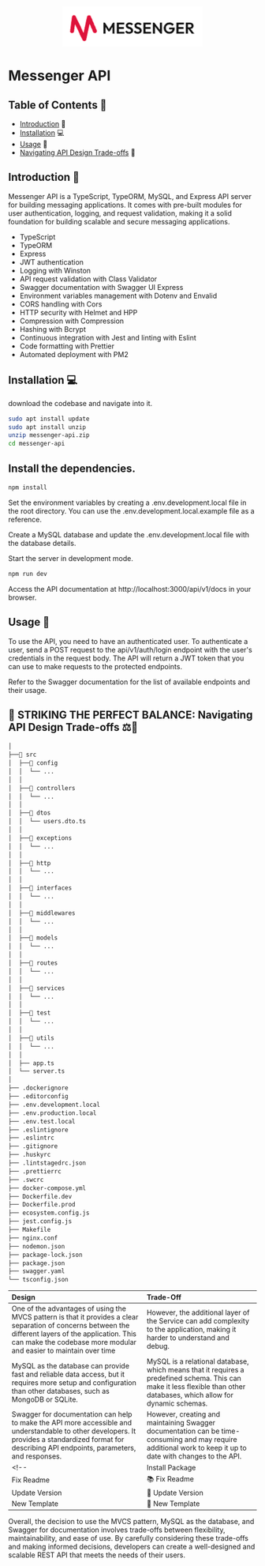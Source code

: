 <div align="center">
  <img src="./logo.png">
</div>

# Messenger API

## Table of Contents 📑

- [Introduction](#introduction) 🌟
- [Installation](#installation) 💻
- [Usage](#usage) 🚀
- [Navigating API Design Trade-offs](#design) 🎨

## Introduction 🌟

Messenger API is a TypeScript, TypeORM, MySQL, and Express API server for building messaging applications. It comes with pre-built modules for user authentication, logging, and request validation, making it a solid foundation for building scalable and secure messaging applications.




* TypeScript
* TypeORM
* Express
* JWT authentication
* Logging with Winston
* API request validation with Class Validator
* Swagger documentation with Swagger UI Express
* Environment variables management with Dotenv and Envalid
* CORS handling with Cors
* HTTP security with Helmet and HPP
* Compression with Compression
* Hashing with Bcrypt
* Continuous integration with Jest and linting with Eslint
* Code formatting with Prettier
* Automated deployment with PM2

## Installation 💻
download the codebase and navigate into it.

```bash
sudo apt install update
sudo apt install unzip
unzip messenger-api.zip
cd messenger-api
```


## Install the dependencies.

```bash
npm install
```
Set the environment variables by creating a .env.development.local file in the root directory. You can use the .env.development.local.example file as a reference.

Create a MySQL database and update the .env.development.local file with the database details.

Start the server in development mode.

```bash
npm run dev
```

Access the API documentation at http://localhost:3000/api/v1/docs in your browser.
## Usage 🚀
To use the API, you need to have an authenticated user. To authenticate a user, send a POST request to the api/v1/auth/login endpoint with the user's credentials in the request body. The API will return a JWT token that you can use to make requests to the protected endpoints.

Refer to the Swagger documentation for the list of available endpoints and their usage.

## 🔑 STRIKING THE PERFECT BALANCE: Navigating API Design Trade-offs ⚖️🚀

```bash
│
├──📂 src
│  ├──📂 config
│  │  └── ...
│  │
│  ├──📂 controllers
│  │  └── ...
│  │
│  ├──📂 dtos
│  │  └── users.dto.ts
│  │
│  ├──📂 exceptions
│  │  └── ...
│  │
│  ├──📂 http
│  │  └── ...
│  │
│  ├──📂 interfaces
│  │  └── ...
│  │
│  ├──📂 middlewares
│  │  └── ...
│  │
│  ├──📂 models
│  │  └── ...
│  │
│  ├──📂 routes
│  │  └── ...
│  │
│  ├──📂 services
│  │  └── ...
│  │
│  ├──📂 test
│  │  └── ...
│  │
│  ├──📂 utils
│  │  └── ...
│  │
│  ├── app.ts
│  └── server.ts
│
├── .dockerignore
├── .editorconfig
├── .env.development.local
├── .env.production.local
├── .env.test.local
├── .eslintignore
├── .eslintrc
├── .gitignore
├── .huskyrc
├── .lintstagedrc.json
├── .prettierrc
├── .swcrc
├── docker-compose.yml
├── Dockerfile.dev
├── Dockerfile.prod
├── ecosystem.config.js
├── jest.config.js
├── Makefile
├── nginx.conf
├── nodemon.json
├── package-lock.json
├── package.json
├── swagger.yaml
└── tsconfig.json
```



| Design             | Trade-Off     |
| :--------------- | :----------------- |
| One of the advantages of using the MVCS pattern is that it provides a clear separation of concerns between the different layers of the application. This can make the codebase more modular and easier to maintain over time      | However, the additional layer of the Service can add complexity to the application, making it harder to understand and debug.     |
| MySQL as the database can provide fast and reliable data access, but it requires more setup and configuration than other databases, such as MongoDB or SQLite.           | MySQL is a relational database, which means that it requires a predefined schema. This can make it less flexible than other databases, which allow for dynamic schemas.         |
| Swagger for documentation can help to make the API more accessible and understandable to other developers. It provides a standardized format for describing API endpoints, parameters, and responses.  | However, creating and maintaining Swagger documentation can be time-consuming and may require additional work to keep it up to date with changes to the API. |
<!-- | Install Package  | 📦 Install Package |
| Fix Readme       | 📚 Fix Readme      |
| Update Version   | 🌼 Update Version  |
| New Template     | 🎉 New Template    | -->


Overall, the decision to use the MVCS pattern, MySQL as the database, and Swagger for documentation involves trade-offs between flexibility, maintainability, and ease of use. By carefully considering these trade-offs and making informed decisions, developers can create a well-designed and scalable REST API that meets the needs of their users.
